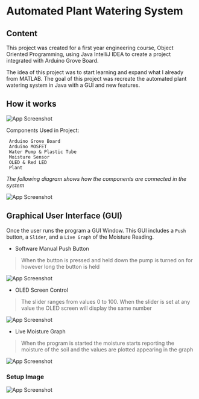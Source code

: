 # Automated Plant Watering System

## Content 

This project was created for a first year engineering course, Object Oriented Programming, using Java IntelliJ IDEA to create a 
project integrated with Arduino Grove Board.

The idea of this project was to start learning and expand what I already from MATLAB. The goal of this project was recreate
the automated plant watering system in Java with a GUI and new features.

## How it works  

![App Screenshot](https://media.giphy.com/media/w6kq9zq2x0usB4EdO9/giphy.gif)

Components Used in Project: 

```
 Arduino Grove Board
 Arduino MOSFET
 Water Pump & Plastic Tube
 Moisture Sensor
 OLED & Red LED
 Plant 
```

*The following diagram shows how the components are connected in the system*

![App Screenshot](https://i.imgur.com/VAEyiEp.png?1)

## Graphical User Interface (GUI) 

Once the user runs the program a GUI Window. This GUI includes a `Push` button, a `Slider`, and a `Live Graph` of the Moisture Reading.

* Software Manual Push Button
> When the button is pressed and held down the pump is turned on for however long the button is held 

![App Screenshot](https://i.imgur.com/YBAGc7Y.jpg)

* OLED Screen Control
> The slider ranges from values 0 to 100. When the slider is set at any value the OLED screen will display the same number

![App Screenshot](https://media.giphy.com/media/EMw4WEpVjyUv8aJZ4V/giphy.gif)

* Live Moisture Graph
> When the program is started the moisture starts reporting the moisture of the soil and the values are plotted appearing in the graph

![App Screenshot](https://media.giphy.com/media/PAzHuHF2IsIRYWN272/giphy-downsized-large.gif)   

### Setup Image

![App Screenshot](https://i.imgur.com/wnaGpqT.png)
